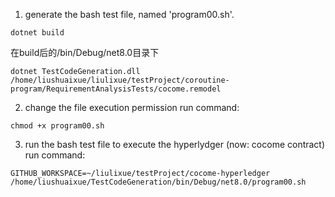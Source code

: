 
1. generate the bash test file, named 'program00.sh'.
```
dotnet build
```
在build后的/bin/Debug/net8.0目录下
```
dotnet TestCodeGeneration.dll /home/liushuaixue/liulixue/testProject/coroutine-program/RequirementAnalysisTests/cocome.remodel
```


2. change the file execution permission
run command:
```
chmod +x program00.sh
```


3. run the bash test file to execute the hyperlydger (now: cocome contract)
run command:
```
GITHUB_WORKSPACE=~/liulixue/testProject/cocome-hyperledger /home/liushuaixue/TestCodeGeneration/bin/Debug/net8.0/program00.sh
```
